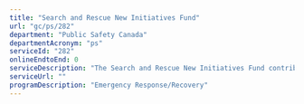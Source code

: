 ```yaml
---
title: "Search and Rescue New Initiatives Fund"
url: "gc/ps/282"
department: "Public Safety Canada"
departmentAcronym: "ps"
serviceId: "282"
onlineEndtoEnd: 0
serviceDescription: "The Search and Rescue New Initiatives Fund contributes financially towards projects that improve and enhance the objectives of the National Search and Rescue Program in the areas of prevention and/or response."
serviceUrl: ""
programDescription: "Emergency Response/Recovery"
---
```

